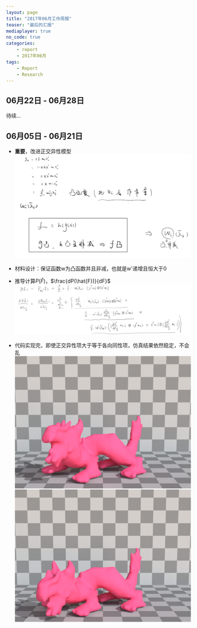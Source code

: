 ```yaml
---
layout: page
title: "2017年06月工作周报"
teaser: "最后的汇报"
mediaplayer: true
no_code: true
categories:
    - report
    - 2017年06月
tags:
    - Report
    - Research
---
```


## 06月22日 - 06月28日
待续...

## 06月05日 - 06月21日
- **重要**，改进正交异性模型  
![ortho_1](/images/report_20170621_1.png)  

- 材料设计：保证函数w为凸函数并且非减，也就是w'递增且恒大于0  

- 推导计算$P(\hat{F})$，$\frac{dP(\hat{F})}{dF}$  
![ortho_2](/images/report_20170621_2.png)  

- 代码实现完，即使正交异性项大于等于各向同性项，仿真结果依然稳定，不会乱  
![dragon_1](/images/report_20170621_dragon_1.png)  
![dragon_2](/images/report_20170621_dragon_2.png)  